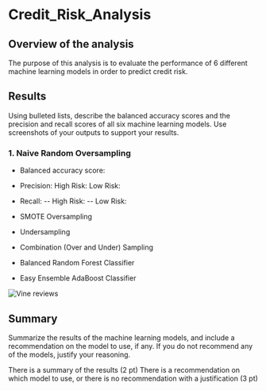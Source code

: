 # Credit_Risk_Analysis

## Overview of the analysis
The purpose of this analysis is to evaluate the performance of 6 different machine learning models in order to predict credit risk.

## Results

Using bulleted lists, describe the balanced accuracy scores and the precision and recall scores of all six machine learning models. Use screenshots of your outputs to support your results.


### 1. Naive Random Oversampling

- Balanced accuracy score:
- Precision:
    High Risk:
    Low Risk: 
- Recall: 
-- High Risk:
-- Low Risk: 


- SMOTE Oversampling

- Undersampling

- Combination (Over and Under) Sampling

- Balanced Random Forest Classifier

- Easy Ensemble AdaBoost Classifier

![Vine reviews](./Images/vine_reviews.PNG)

## Summary

Summarize the results of the machine learning models, and include a recommendation on the model to use, if any. If you do not recommend any of the models, justify your reasoning.

There is a summary of the results (2 pt)
There is a recommendation on which model to use, or there is no recommendation with a justification (3 pt)
